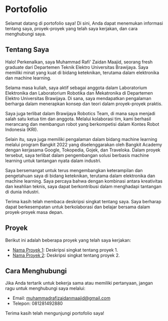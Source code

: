 # Portofolio

Selamat datang di portofolio saya! Di sini, Anda dapat menemukan informasi tentang saya, proyek-proyek yang telah saya kerjakan, dan cara menghubungi saya.

## Tentang Saya
Halo! Perkenalkan, saya Muhammad Rafi' Zaidan Maajid, seorang fresh graduate dari Departemen Teknik Elektro Universitas Brawijaya. Saya memiliki minat yang kuat di bidang keteknikan, terutama dalam elektronika dan machine learning.

Selama masa kuliah, saya aktif sebagai anggota dalam Laboratorium Elektronika dan Laboratorium Robotika dan Mekatronika di Departemen Elektro Universitas Brawijaya. Di sana, saya mendapatkan pengalaman berharga dalam menerapkan konsep dan teori dalam proyek-proyek praktis.

Saya juga terlibat dalam Brawijaya Robotics Team, di mana saya menjadi salah satu ketua tim dan anggota. Melalui kolaborasi tim, kami berhasil merancang dan membangun robot yang berkompetisi dalam Kontes Robot Indonesia (KRI).

Selain itu, saya juga memiliki pengalaman dalam bidang machine learning melalui program Bangkit 2022 yang diselenggarakan oleh Bangkit Academy dengan kerjasama Google, Tokopedia, Gojek, dan Traveloka. Dalam proyek tersebut, saya terlibat dalam pengembangan solusi berbasis machine learning untuk tantangan nyata dalam industri.

Saya bersemangat untuk terus mengembangkan keterampilan dan pengetahuan saya di bidang keteknikan, terutama dalam elektronika dan machine learning. Saya percaya bahwa dengan kombinasi antara kreativitas dan keahlian teknis, saya dapat berkontribusi dalam menghadapi tantangan di dunia industri.

Terima kasih telah membaca deskripsi singkat tentang saya. Saya berharap dapat berkesempatan untuk berkolaborasi dan belajar bersama dalam proyek-proyek masa depan.

## Proyek

Berikut ini adalah beberapa proyek yang telah saya kerjakan:

- [Nama Proyek 1](link-proyek1): Deskripsi singkat tentang proyek 1.
- [Nama Proyek 2](link-proyek2): Deskripsi singkat tentang proyek 2.

## Cara Menghubungi

Jika Anda tertarik untuk bekerja sama atau memiliki pertanyaan, jangan ragu untuk menghubungi saya melalui:

- Email: muhammadrafizaidanmaajid@gmail.com
- Telepon: 081281492880

Terima kasih telah mengunjungi portofolio saya!

